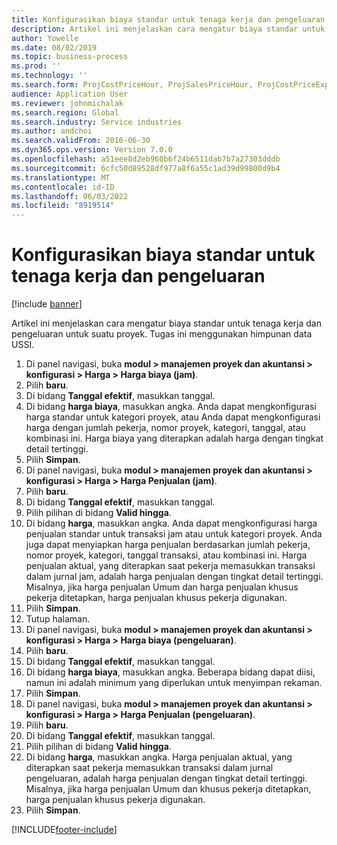 ```yaml
---
title: Konfigurasikan biaya standar untuk tenaga kerja dan pengeluaran
description: Artikel ini menjelaskan cara mengatur biaya standar untuk tenaga kerja dan pengeluaran untuk suatu proyek.
author: Yowelle
ms.date: 08/02/2019
ms.topic: business-process
ms.prod: ''
ms.technology: ''
ms.search.form: ProjCostPriceHour, ProjSalesPriceHour, ProjCostPriceExpense, ProjSalesPriceCost
audience: Application User
ms.reviewer: johnmichalak
ms.search.region: Global
ms.search.industry: Service industries
ms.author: andchoi
ms.search.validFrom: 2016-06-30
ms.dyn365.ops.version: Version 7.0.0
ms.openlocfilehash: a51eee8d2eb960b6f24b6511dab7b7a27303dddb
ms.sourcegitcommit: 6cfc50d89528df977a8f6a55c1ad39d99800d9b4
ms.translationtype: MT
ms.contentlocale: id-ID
ms.lasthandoff: 06/03/2022
ms.locfileid: "8919514"
---
```

# <a name="configure-standard-costs-for-labor-and-expenses"></a>Konfigurasikan biaya standar untuk tenaga kerja dan pengeluaran

[!include [banner](../../includes/banner.md)]

Artikel ini menjelaskan cara mengatur biaya standar untuk tenaga kerja dan pengeluaran untuk suatu proyek. Tugas ini menggunakan himpunan data USSI.

1. Di panel navigasi, buka **modul > manajemen proyek dan akuntansi > konfigurasi > Harga > Harga biaya (jam)**.
2. Pilih **baru**.
3. Di bidang **Tanggal efektif**, masukkan tanggal.
4. Di bidang **harga biaya**, masukkan angka. Anda dapat mengkonfigurasi harga standar untuk kategori proyek, atau Anda dapat mengkonfigurasi harga dengan jumlah pekerja, nomor proyek, kategori, tanggal, atau kombinasi ini. Harga biaya yang diterapkan adalah harga dengan tingkat detail tertinggi.  
5. Pilih **Simpan**.
6. Di panel navigasi, buka **modul > manajemen proyek dan akuntansi > konfigurasi > Harga > Harga Penjualan (jam)**.
7. Pilih **baru**.
8. Di bidang **Tanggal efektif**, masukkan tanggal.
9. Pilih pilihan di bidang **Valid hingga**.
10. Di bidang **harga**, masukkan angka. Anda dapat mengkonfigurasi harga penjualan standar untuk transaksi jam atau untuk kategori proyek. Anda juga dapat menyiapkan harga penjualan berdasarkan jumlah pekerja, nomor proyek, kategori, tanggal transaksi, atau kombinasi ini. Harga penjualan aktual, yang diterapkan saat pekerja memasukkan transaksi dalam jurnal jam, adalah harga penjualan dengan tingkat detail tertinggi. Misalnya, jika harga penjualan Umum dan harga penjualan khusus pekerja ditetapkan, harga penjualan khusus pekerja digunakan.  
11. Pilih **Simpan**.
12. Tutup halaman.
13. Di panel navigasi, buka **modul > manajemen proyek dan akuntansi > konfigurasi > Harga > Harga biaya (pengeluaran)**.
14. Pilih **baru**.
15. Di bidang **Tanggal efektif**, masukkan tanggal.
16. Di bidang **harga biaya**, masukkan angka. Beberapa bidang dapat diisi, namun ini adalah minimum yang diperlukan untuk menyimpan rekaman.  
17. Pilih **Simpan**.
18. Di panel navigasi, buka **modul > manajemen proyek dan akuntansi > konfigurasi > Harga > Harga Penjualan (pengeluaran)**.
19. Pilih **baru**.
20. Di bidang **Tanggal efektif**, masukkan tanggal.
21. Pilih pilihan di bidang **Valid hingga**.
22. Di bidang **harga**, masukkan angka. Harga penjualan aktual, yang diterapkan saat pekerja memasukkan transaksi dalam jurnal pengeluaran, adalah harga penjualan dengan tingkat detail tertinggi. Misalnya, jika harga penjualan Umum dan khusus pekerja ditetapkan, harga penjualan khusus pekerja digunakan.  
23. Pilih **Simpan**.



[!INCLUDE[footer-include](../../includes/footer-banner.md)]